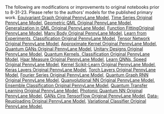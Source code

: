 The following are modifications or improvements to original notebooks prior to 8-31-23. Please refer to the authors' models for the published primary work.
[Equivariant Graph Original PennyLane Model](https://pennylane.ai/qml/demos/tutorial_equivariant_graph_embedding),
[Time Series Original PennyLane Model](https://pennylane.ai/qml/demos/tutorial_univariate_qvr), 
[Geometric QML Original PennyLane Model](https://pennylane.ai/qml/demos/tutorial_geometric_qml),
[Generalization in QML Original PennyLane Model](https://pennylane.ai/qml/demos/tutorial_learning_few_data),
[Function FittingOriginal PennyLane Model](https://pennylane.ai/qml/demos/function_fitting_qsp),
[Many Body Original PennyLane Model](https://pennylane.ai/qml/demos/tutorial_ml_classical_shadows),
[Learn from Experiments, Classification Original PennyLane Model](https://pennylane.ai/qml/demos/tutorial_learning_from_experiments),
[Tensor Network Original PennyLane Model](https://pennylane.ai/qml/demos/tutorial_tn_circuits),
[Approximate Kernel Original PennyLane Model](https://pennylane.ai/qml/demos/tutorial_classical_kernels),
[Quantum GANs Original PennyLane Model](https://pennylane.ai/qml/demos/tutorial_quantum_gans),
[Unitary Designs Original PennyLane Model](https://pennylane.ai/qml/demos/tutorial_unitary_designs),
[Quantum Kernels, Classification Original PennyLane Model](https://pennylane.ai/qml/demos/tutorial_kernels_module),
[Haar Measure Original PennyLane Model](https://pennylane.ai/qml/demos/tutorial_haar_measure),
[Learn QNNs, Speed Original PennyLane Model](https://pennylane.ai/qml/demos/tutorial_learning2learn),
[Kernel Scikit-Learn Original PennyLane Model](https://pennylane.ai/qml/demos/tutorial_kernel_based_training),
[Keras Layers Original PennyLane Model](https://pennylane.ai/qml/demos/tutorial_qnn_module_tf),
[Torch Layers Original PennyLane Model](https://pennylane.ai/qml/demos/tutorial_qnn_module_torch),
[Fourier Series Original PennyLane Model](https://pennylane.ai/qml/demos/tutorial_expressivity_fourier_series),
[Quantum Graph RNN Original PennyLane Model](https://pennylane.ai/qml/demos/tutorial_qgrnn),
[Quanvolutional NN Original PennyLane Model](https://pennylane.ai/qml/demos/tutorial_quanvolution),
[Ensemble Classification Original PennyLane Model](https://pennylane.ai/qml/demos/ensemble_multi_qpu),
[Quantum Transfer Learning Original PennyLane Model](https://pennylane.ai/qml/demos/tutorial_quantum_transfer_learning),
[Photonic Quantum NN Original PennyLane Model](https://pennylane.ai/qml/demos/quantum_neural_net),
[GANs Cirq TensorFlow Original PennyLane Model](https://pennylane.ai/qml/demos/tutorial_QGAN),
[Data-Reuploading Original PennyLane Model](https://pennylane.ai/qml/demos/tutorial_data_reuploading_classifier),
[Variational Classifier Original PennyLane Model](https://pennylane.ai/qml/demos/tutorial_variational_classifier),
